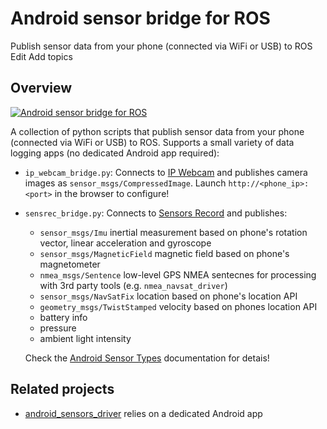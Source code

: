 # Android sensor bridge for ROS
Publish sensor data from your phone (connected via WiFi or USB) to ROS Edit
Add topics


## Overview

[![Android sensor bridge for ROS ](http://img.youtube.com/vi/K4_FIi-hl-w/0.jpg)](http://www.youtube.com/watch?v=K4_FIi-hl-w)

A collection of python scripts that publish sensor data from your phone (connected via WiFi or USB) to ROS. Supports a small variety of data logging apps (no dedicated Android app required):

* `ip_webcam_bridge.py`: Connects to [IP Webcam](https://play.google.com/store/apps/details?id=com.pas.webcam) and publishes camera images as `sensor_msgs/CompressedImage`. Launch `http://<phone_ip>:<port>` in the browser to configure!

* `sensrec_bridge.py`: Connects to [Sensors Record](https://play.google.com/store/apps/details?id=pl.mrwojtek.sensrec.app) and publishes:
    - `sensor_msgs/Imu` inertial measurement based on phone's rotation vector, linear acceleration and gyroscope
    - `sensor_msgs/MagneticField` magnetic field based on phone's magnetometer
    - `nmea_msgs/Sentence` low-level GPS NMEA sentecnes for processing with 3rd party tools (e.g. `nmea_navsat_driver`)
    - `sensor_msgs/NavSatFix` location based on phone's location API
    - `geometry_msgs/TwistStamped` velocity based on phones location API
    - battery info
    - pressure
    - ambient light intensity
    
    Check the [Android Sensor Types](https://source.android.com/devices/sensors/sensor-types) documentation for detais!

## Related projects

* [android_sensors_driver](https://github.com/ros-android/android_sensors_driver) relies on a dedicated Android app
